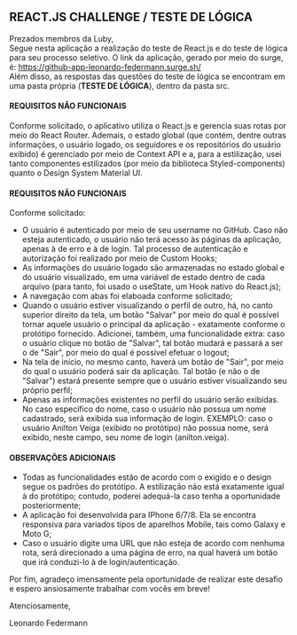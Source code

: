 ## REACT.JS CHALLENGE / TESTE DE LÓGICA

Prezados membros da Luby,    
Segue nesta aplicação a realização do teste de React.js e do teste de lógica para seu processo seletivo. O link da aplicação, gerado por meio do surge, é: https://github-app-leonardo-federmann.surge.sh/    
Além disso, as respostas das questões do teste de lógica se encontram em uma pasta própria (**TESTE DE LÓGICA**), dentro da pasta src.

#### REQUISITOS NÃO FUNCIONAIS

Conforme solicitado, o aplicativo utiliza o React.js e gerencia suas rotas por meio do React Router. Ademais, o estado global (que contém, dentre outras informações, o usuário logado, os seguidores e os repositórios do usuário exibido) é gerenciado por meio de Context API e a, para a estilização, usei tanto componentes estilizados (por meio da biblioteca Styled-components) quanto o Design System Material UI.  

#### REQUISITOS NÃO FUNCIONAIS

Conforme solicitado:
- O usuário é autenticado por meio de seu username no GitHub. Caso não esteja autenticado, o usuário não terá acesso às páginas da aplicação, apenas à de erro e à de login. Tal processo de autenticação e autorização foi realizado por meio de Custom Hooks;
- As informações do usuário logado são armazenadas no estado global e do usuário visualizado, em uma variável de estado dentro de cada arquivo (para tanto, foi usado o useState, um Hook nativo do React.js);
- A navegação com abas foi elaboada conforme solicitado;
- Quando o usuário estiver visualizando o perfil de outro, há, no canto superior direito da tela, um botão "Salvar" por meio do qual é possível tornar aquele usuário o principal da aplicação - exatamente conforme o protótipo fornecido. Adicionei, também, uma funcionalidade extra: caso o usuário clique no botão de "Salvar", tal botão mudará e passará a ser o de "Sair", por meio do qual é possível efetuar o logout;
- Na tela de início, no mesmo canto, haverá um botão de "Sair", por meio do qual o usuário poderá sair da aplicação. Tal botão (e não o de "Salvar") estará presente sempre que o usuário estiver visualizando seu próprio perfil;
- Apenas as informações existentes no perfil do usuário serão exibidas. No caso específico do nome, caso o usuário não possua um nome cadastrado, será exibida sua informação de login. EXEMPLO: caso o usuário Anilton Veiga (exibido no protótipo) não possua nome, será exibido, neste campo, seu nome de login (anilton.veiga).

#### OBSERVAÇÕES ADICIONAIS

- Todas as funcionalidades estão de acordo com o exigido e o design segue os padrões do protótipo. A estilização não está exatamente igual à do protótipo; contudo, poderei adequá-la caso tenha a oportunidade posteriormente;
- A aplicação foi desenvolvida para IPhone 6/7/8. Ela se encontra responsiva para variados tipos de aparelhos Mobile, tais como Galaxy e Moto G;
- Caso o usuário digite uma URL que não esteja de acordo com nenhuma rota, será direcionado a uma página de erro, na qual haverá um botão que irá conduzi-lo à de login/autenticação.

Por fim, agradeço imensamente pela oportunidade de realizar este desafio e espero ansiosamente trabalhar com vocês em breve!

Atenciosamente,

Leonardo Federmann
